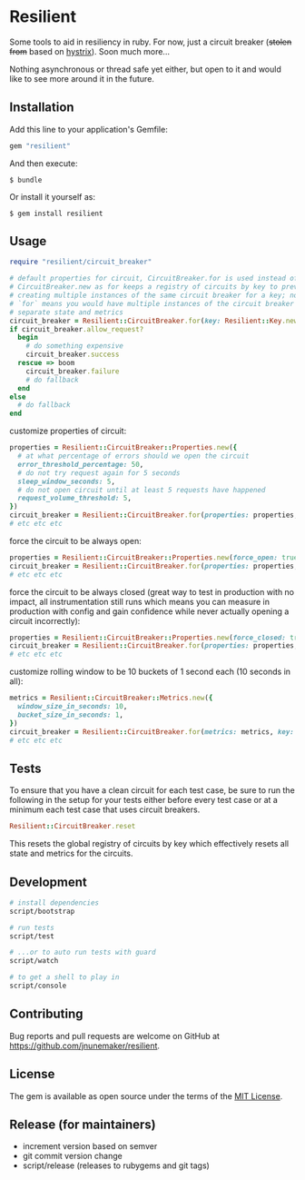 # Resilient

Some tools to aid in resiliency in ruby. For now, just a circuit breaker (~~stolen from~~ based on [hystrix](https://github.com/netflix/hystrix)). Soon much more...

Nothing asynchronous or thread safe yet either, but open to it and would like to see more around it in the future.

## Installation

Add this line to your application's Gemfile:

```ruby
gem "resilient"
```

And then execute:

    $ bundle

Or install it yourself as:

    $ gem install resilient

## Usage

```ruby
require "resilient/circuit_breaker"

# default properties for circuit, CircuitBreaker.for is used instead of
# CircuitBreaker.new as for keeps a registry of circuits by key to prevent
# creating multiple instances of the same circuit breaker for a key; not using
# `for` means you would have multiple instances of the circuit breaker and thus
# separate state and metrics
circuit_breaker = Resilient::CircuitBreaker.for(key: Resilient::Key.new("example"))
if circuit_breaker.allow_request?
  begin
    # do something expensive
    circuit_breaker.success
  rescue => boom
    circuit_breaker.failure
    # do fallback
  end
else
  # do fallback
end
```

customize properties of circuit:

```ruby
properties = Resilient::CircuitBreaker::Properties.new({
  # at what percentage of errors should we open the circuit
  error_threshold_percentage: 50,
  # do not try request again for 5 seconds
  sleep_window_seconds: 5,
  # do not open circuit until at least 5 requests have happened
  request_volume_threshold: 5,
})
circuit_breaker = Resilient::CircuitBreaker.for(properties: properties, key: Resilient::Key.new("example"))
# etc etc etc
```

force the circuit to be always open:

```ruby
properties = Resilient::CircuitBreaker::Properties.new(force_open: true)
circuit_breaker = Resilient::CircuitBreaker.for(properties: properties, key: Resilient::Key.new("example"))
# etc etc etc
```

force the circuit to be always closed (great way to test in production with no impact, all instrumentation still runs which means you can measure in production with config and gain confidence while never actually opening a circuit incorrectly):

```ruby
properties = Resilient::CircuitBreaker::Properties.new(force_closed: true)
circuit_breaker = Resilient::CircuitBreaker.for(properties: properties, key: Resilient::Key.new("example"))
# etc etc etc
```

customize rolling window to be 10 buckets of 1 second each (10 seconds in all):

```ruby
metrics = Resilient::CircuitBreaker::Metrics.new({
  window_size_in_seconds: 10,
  bucket_size_in_seconds: 1,
})
circuit_breaker = Resilient::CircuitBreaker.for(metrics: metrics, key: Resilient::Key.new("example"))
# etc etc etc
```

## Tests

To ensure that you have a clean circuit for each test case, be sure to run the following in the setup for your tests either before every test case or at a minimum each test case that uses circuit breakers.

```ruby
Resilient::CircuitBreaker.reset
```

This resets the global registry of circuits by key which effectively resets all state and metrics for the circuits.

## Development

```bash
# install dependencies
script/bootstrap

# run tests
script/test

# ...or to auto run tests with guard
script/watch

# to get a shell to play in
script/console
```

## Contributing

Bug reports and pull requests are welcome on GitHub at https://github.com/jnunemaker/resilient.

## License

The gem is available as open source under the terms of the [MIT License](http://opensource.org/licenses/MIT).

## Release (for maintainers)

* increment version based on semver
* git commit version change
* script/release (releases to rubygems and git tags)

